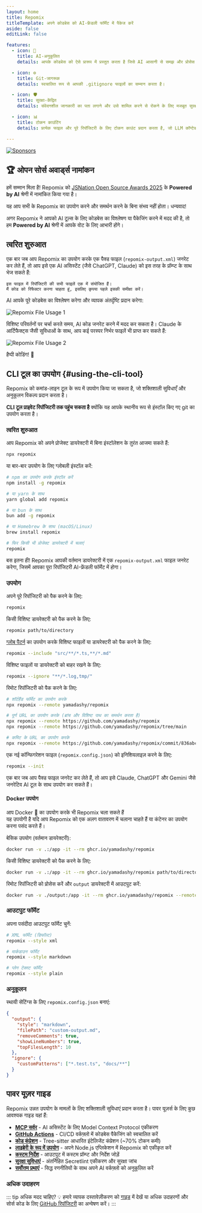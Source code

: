 ```yaml
---
layout: home
title: Repomix
titleTemplate: अपने कोडबेस को AI-फ्रेंडली फॉर्मेट में पैकेज करें
aside: false
editLink: false

features:
  - icon: 🤖
    title: AI-अनुकूलित
    details: आपके कोडबेस को ऐसे प्रारूप में प्रस्तुत करता है जिसे AI आसानी से समझ और प्रोसेस कर सके।

  - icon: ⚙️
    title: Git-जागरूक
    details: स्वचालित रूप से आपकी .gitignore फाइलों का सम्मान करता है।

  - icon: 🛡️
    title: सुरक्षा-केंद्रित
    details: संवेदनशील जानकारी का पता लगाने और उसे शामिल करने से रोकने के लिए मजबूत सुरक्षा जांच के लिए Secretlint को शामिल करता है।

  - icon: 📊
    title: टोकन काउंटिंग
    details: प्रत्येक फाइल और पूरे रिपॉजिटरी के लिए टोकन काउंट प्रदान करता है, जो LLM कॉन्टेक्स्ट सीमाओं के लिए उपयोगी है।

---
```


<div class="cli-section">

[![Sponsors](https://cdn.jsdelivr.net/gh/yamadashy/sponsor-list/sponsors/sponsors.svg)](https://github.com/sponsors/yamadashy)

## 🏆 ओपन सोर्स अवार्ड्स नामांकन

हमें सम्मान मिला है! Repomix को [JSNation Open Source Awards 2025](https://osawards.com/javascript/) के **Powered by AI** श्रेणी में नामांकित किया गया है।

यह आप सभी के Repomix का उपयोग करने और समर्थन करने के बिना संभव नहीं होता। धन्यवाद!

अगर Repomix ने आपको AI टूल्स के लिए कोडबेस का विश्लेषण या पैकेजिंग करने में मदद की है, तो हम **Powered by AI** श्रेणी में आपके वोट के लिए आभारी होंगे।

## त्वरित शुरुआत

एक बार जब आप Repomix का उपयोग करके एक पैक्ड फाइल (`repomix-output.xml`) जनरेट कर लेते हैं, तो आप इसे एक AI असिस्टेंट (जैसे ChatGPT, Claude) को इस तरह के प्रॉम्प्ट के साथ भेज सकते हैं:

```
इस फाइल में रिपॉजिटरी की सभी फाइलें एक में संयोजित हैं।
मैं कोड को रिफैक्टर करना चाहता हूं, इसलिए कृपया पहले इसकी समीक्षा करें।
```

AI आपके पूरे कोडबेस का विश्लेषण करेगा और व्यापक अंतर्दृष्टि प्रदान करेगा:

![Repomix File Usage 1](/images/docs/repomix-file-usage-1.png)

विशिष्ट परिवर्तनों पर चर्चा करते समय, AI कोड जनरेट करने में मदद कर सकता है। Claude के आर्टिफैक्ट्स जैसी सुविधाओं के साथ, आप कई परस्पर निर्भर फाइलें भी प्राप्त कर सकते हैं:

![Repomix File Usage 2](/images/docs/repomix-file-usage-2.png)

हैप्पी कोडिंग! 🚀


## CLI टूल का उपयोग {#using-the-cli-tool}

Repomix को कमांड-लाइन टूल के रूप में उपयोग किया जा सकता है, जो शक्तिशाली सुविधाएँ और अनुकूलन विकल्प प्रदान करता है।

**CLI टूल प्राइवेट रिपॉजिटरी तक पहुंच सकता है** क्योंकि यह आपके स्थानीय रूप से इंस्टॉल किए गए git का उपयोग करता है।

### त्वरित शुरुआत

आप Repomix को अपने प्रोजेक्ट डायरेक्टरी में बिना इंस्टॉलेशन के तुरंत आजमा सकते हैं:

```bash
npx repomix
```

या बार-बार उपयोग के लिए ग्लोबली इंस्टॉल करें:

```bash
# npm का उपयोग करके इंस्टॉल करें
npm install -g repomix

# या yarn के साथ
yarn global add repomix

# या bun के साथ
bun add -g repomix

# या Homebrew के साथ (macOS/Linux)
brew install repomix

# फिर किसी भी प्रोजेक्ट डायरेक्टरी में चलाएं
repomix
```

बस इतना ही! Repomix आपकी वर्तमान डायरेक्टरी में एक `repomix-output.xml` फाइल जनरेट करेगा, जिसमें आपका पूरा रिपॉजिटरी AI-फ्रेंडली फॉर्मेट में होगा।



### उपयोग

अपने पूरे रिपॉजिटरी को पैक करने के लिए:

```bash
repomix
```

किसी विशिष्ट डायरेक्टरी को पैक करने के लिए:

```bash
repomix path/to/directory
```

[ग्लोब पैटर्न](https://github.com/mrmlnc/fast-glob?tab=readme-ov-file#pattern-syntax) का उपयोग करके विशिष्ट फाइलों या डायरेक्टरी को पैक करने के लिए:

```bash
repomix --include "src/**/*.ts,**/*.md"
```

विशिष्ट फाइलों या डायरेक्टरी को बाहर रखने के लिए:

```bash
repomix --ignore "**/*.log,tmp/"
```

रिमोट रिपॉजिटरी को पैक करने के लिए:
```bash
# शॉर्टहैंड फॉर्मेट का उपयोग करके
npx repomix --remote yamadashy/repomix

# पूर्ण URL का उपयोग करके (ब्रांच और विशिष्ट पाथ का समर्थन करता है)
npx repomix --remote https://github.com/yamadashy/repomix
npx repomix --remote https://github.com/yamadashy/repomix/tree/main

# कमिट के URL का उपयोग करके
npx repomix --remote https://github.com/yamadashy/repomix/commit/836abcd7335137228ad77feb28655d85712680f1
```

एक नई कॉन्फिगरेशन फाइल (`repomix.config.json`) को इनिशियलाइज़ करने के लिए:

```bash
repomix --init
```

एक बार जब आप पैक्ड फाइल जनरेट कर लेते हैं, तो आप इसे Claude, ChatGPT और Gemini जैसे जनरेटिव AI टूल के साथ उपयोग कर सकते हैं।

#### Docker उपयोग

आप Docker 🐳 का उपयोग करके भी Repomix चला सकते हैं  
यह उपयोगी है यदि आप Repomix को एक अलग वातावरण में चलाना चाहते हैं या कंटेनर का उपयोग करना पसंद करते हैं।

बेसिक उपयोग (वर्तमान डायरेक्टरी):

```bash
docker run -v .:/app -it --rm ghcr.io/yamadashy/repomix
```

किसी विशिष्ट डायरेक्टरी को पैक करने के लिए:
```bash
docker run -v .:/app -it --rm ghcr.io/yamadashy/repomix path/to/directory
```

रिमोट रिपॉजिटरी को प्रोसेस करें और `output` डायरेक्टरी में आउटपुट करें:

```bash
docker run -v ./output:/app -it --rm ghcr.io/yamadashy/repomix --remote https://github.com/yamadashy/repomix
```

### आउटपुट फॉर्मेट

अपना पसंदीदा आउटपुट फॉर्मेट चुनें:

```bash
# XML फॉर्मेट (डिफॉल्ट)
repomix --style xml

# मार्कडाउन फॉर्मेट
repomix --style markdown

# प्लेन टेक्स्ट फॉर्मेट
repomix --style plain
```

### अनुकूलन

स्थायी सेटिंग्स के लिए `repomix.config.json` बनाएं:

```json
{
  "output": {
    "style": "markdown",
    "filePath": "custom-output.md",
    "removeComments": true,
    "showLineNumbers": true,
    "topFilesLength": 10
  },
  "ignore": {
    "customPatterns": ["*.test.ts", "docs/**"]
  }
}
```

## पावर यूज़र गाइड

Repomix उन्नत उपयोग के मामलों के लिए शक्तिशाली सुविधाएं प्रदान करता है। पावर यूज़र्स के लिए कुछ आवश्यक गाइड यहां हैं:

- **[MCP सर्वर](./guide/mcp-server)** - AI असिस्टेंट के लिए Model Context Protocol एकीकरण
- **[GitHub Actions](./guide/github-actions)** - CI/CD वर्कफ़्लो में कोडबेस पैकेजिंग को स्वचालित करें
- **[कोड कंप्रेशन](./guide/code-compress)** - Tree-sitter आधारित इंटेलिजेंट कंप्रेशन (~70% टोकन कमी)
- **[लाइब्रेरी के रूप में उपयोग](./guide/development/using-repomix-as-a-library)** - अपने Node.js एप्लिकेशन में Repomix को एकीकृत करें
- **[कस्टम निर्देश](./guide/custom-instructions)** - आउटपुट में कस्टम प्रॉम्प्ट और निर्देश जोड़ें
- **[सुरक्षा सुविधाएं](./guide/security)** - अंतर्निहित Secretlint एकीकरण और सुरक्षा जांच
- **[सर्वोत्तम प्रथाएं](./guide/tips/best-practices)** - सिद्ध रणनीतियों के साथ अपने AI वर्कफ़्लो को अनुकूलित करें

### अधिक उदाहरण
::: tip अधिक मदद चाहिए? 💡
हमारे व्यापक दस्तावेज़ीकरण को [गाइड](/hi/guide/) में देखें या अधिक उदाहरणों और सोर्स कोड के लिए [GitHub रिपॉजिटरी](https://github.com/yamadashy/repomix) का अन्वेषण करें।
:::

</div>
